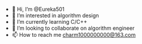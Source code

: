 - 👋 Hi, I’m @Eureka501
- 👀 I’m interested in algorithm design
- 🌱 I’m currently learning C/C++
- 💞️ I’m looking to collaborate on algorithm engineer
- 📫 How to reach me charm1000000000@163.com

<!---
Eureka501/Eureka501 is a ✨ special ✨ repository because its `README.md` (this file) appears on your GitHub profile.
You can click the Preview link to take a look at your changes.
--->
